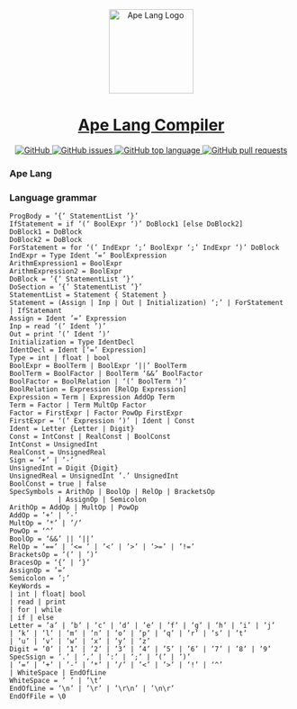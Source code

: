 <a href="#">
    <div align="center">
        <img alt="Ape Lang Logo" height="150" src="https://i.pinimg.com/originals/94/86/16/9486166e44e3023bf4fdbd40848f7255.png"/>
    </div>
    <div align="center">
        <h1>Ape Lang Compiler</h1>
    </div>
    <div align="center">
        <img alt="GitHub" src="https://img.shields.io/github/license/DanilAndreev/ape-lang-compiler"/>
        <img alt="GitHub issues" src="https://img.shields.io/github/issues-raw/DanilAndreev/ape-lang-compiler">
        <img alt="GitHub top language" src="https://img.shields.io/github/languages/top/DanilAndreev/ape-lang-compiler">
        <img alt="GitHub pull requests" src="https://img.shields.io/github/issues-pr/DanilAndreev/ape-lang-compiler">
    </div>   
</a>

### Ape Lang

### Language grammar
```
ProgBody = ’{’ StatementList ’}’
IfStatement = if ‘(‘ BoolExpr ‘)’ DoBlock1 [else DoBlock2]
DoBlock1 = DoBlock
DoBlock2 = DoBlock
ForStatement = for ‘(’ IndExpr ‘;’ BoolExpr ‘;’ IndExpr ‘)’ DoBlock
IndExpr = Type Ident ’=’ BoolExpression
ArithmExpression1 = BoolExpr
ArithmExpression2 = BoolExpr
DoBlock = ’{’ StatementList ’}’
DoSection = ’{’ StatementList ’}’
StatementList = Statement { Statement }
Statement = (Assign | Inp | Out | Initialization) ‘;’ | ForStatement 
| IfStatemant
Assign = Ident ’=’ Expression
Inp = read ’(’ Ident ’)’
Out = print ’(’ Ident ’)’
Initialization = Type IdentDecl
IdentDecl = Ident [‘=’ Expression]
Type = int | float | bool
BoolExpr = BoolTerm | BoolExpr ‘||’ BoolTerm
BoolTerm = BoolFactor | BoolTerm ‘&&’ BoolFactor
BoolFactor = BoolRelation | ‘(‘ BoolTerm ‘)’
BoolRelation = Expression [RelOp Expression]
Expression = Term | Expression AddOp Term
Term = Factor | Term MultOp Factor
Factor = FirstExpr | Factor PowOp FirstExpr
FirstExpr = ‘(’ Expression ‘)’ | Ident | Const
Ident = Letter {Letter | Digit}
Const = IntConst | RealConst | BoolConst
IntConst = UnsignedInt
RealConst = UnsignedReal
Sign = ‘+’ | ’-’
UnsignedInt = Digit {Digit}
UnsignedReal = UnsignedInt ’.’ UnsignedInt
BoolConst = true | false
SpecSymbols = ArithOp | BoolOp | RelOp | BracketsOp 
   			| AssignOp | Semicolon
ArithOp = AddOp | MultOp | PowOp
AddOp = ’+’ | ’-’
MultOp = ’*’ | ’/’
PowOp = ‘^’
BoolOp = ‘&&’ || ‘||’
RelOp = ’==’ | ’<= ’ | ’<’ | ’>’ | ’>=’ | ’!=’
BracketsOp = ’(’ | ’)’
BracesOp = ‘{’ | ‘}’
AssignOp = ’=’
Semicolon = ’;’
KeyWords = 
| int | float| bool 
| read | print 
| for | while
| if | else
Letter = ’a’ | ’b’ | ’c’ | ’d’ | ’e’ | ’f’ | ’g’ | ’h’ | ’i’ | ’j’
| ’k’ | ’l’ | ’m’ | ’n’ | ’o’ | ’p’ | ’q’ | ’r’ | ’s’ | ’t’ 
| ’u’ | ’v’ | ’w’ | ’x’ | ’y’ | ’z’
Digit = ’0’ | ’1’ | ’2’ | ’3’ | ’4’ | ’5’ | ’6’ | ’7’ | ’8’ | ’9’ 
SpecSsign = ’.’ | ’,’ | ’:’ | ’;’ | ’(’ | ’)’
| ’=’ | ’+’ | ’-’ | ’*’ | ’/’ | ’<’ | ’>’ | ‘!’ | ‘^’ 
| WhiteSpace | EndOfLine
WhiteSpace = ’ ’ | ’\t’
EndOfLine = ’\n’ | ’\r’ | ’\r\n’ | ’\n\r’
EndOfFile = \0
```
